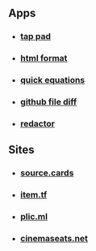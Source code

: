 <h2>Apps</h2>
<ul class="post-list">
  <li>
    <h3>
      <a class="post-link" href="https://gum.co/tappad">tap pad</a>
    </h3>
  </li>

  <li>
    <h3>
      <a class="post-link" href="https://marketplace.visualstudio.com/items?itemName=mohd-akram.vscode-html-format">html format</a>
    </h3>
  </li>

  <li>
    <h3>
      <a class="post-link" href="https://chrome.google.com/webstore/detail/quick-equations/pnhnfjbdadnnicpliempeidfminbflon?hl=en">quick equations</a>
    </h3>
  </li>

  <li>
    <h3>
      <a class="post-link" href="https://addons.mozilla.org/en-US/firefox/addon/github-file-diff/">github file diff</a>
    </h3>
  </li>

  <li>
    <h3>
      <a class="post-link" href="https://addons.mozilla.org/en-US/firefox/addon/redactor/">redactor</a>
    </h3>
  </li>
</ul>
<h2>Sites</h2>
<ul class="post-list">
  <li>
    <h3>
      <a class="post-link" href="https://source.cards">source.cards</a>
    </h3>
  </li>

  <li>
    <h3>
      <a class="post-link" href="https://item.tf">item.tf</a>
    </h3>
  </li>

  <li>
    <h3>
      <a class="post-link" href="https://plic.ml">plic.ml</a>
    </h3>
  </li>

  <li>
    <h3>
      <a class="post-link" href="https://cinemaseats.net">cinemaseats.net</a>
    </h3>
  </li>
</ul>
